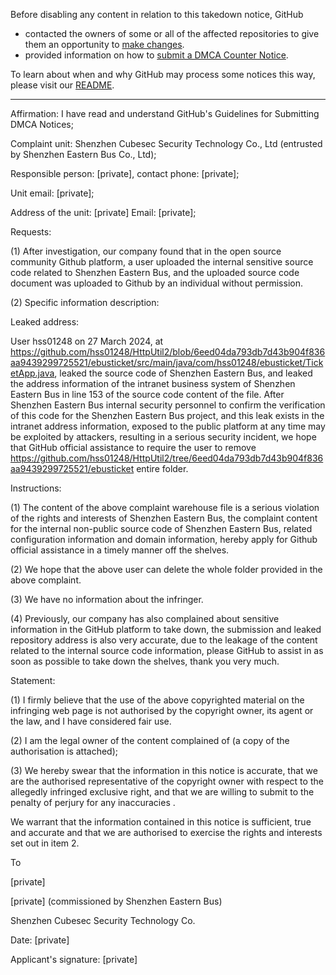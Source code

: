Before disabling any content in relation to this takedown notice, GitHub
- contacted the owners of some or all of the affected repositories to give them an opportunity to [make changes](https://docs.github.com/en/github/site-policy/dmca-takedown-policy#a-how-does-this-actually-work).
- provided information on how to [submit a DMCA Counter Notice](https://docs.github.com/en/articles/guide-to-submitting-a-dmca-counter-notice).

To learn about when and why GitHub may process some notices this way, please visit our [README](https://github.com/github/dmca/blob/master/README.md#anatomy-of-a-takedown-notice).

---


Affirmation: I have read and understand GitHub's Guidelines for Submitting DMCA Notices;

Complaint unit: Shenzhen Cubesec Security Technology Co., Ltd (entrusted by Shenzhen Eastern Bus Co., Ltd);

Responsible person: [private], contact phone: [private];

Unit email: [private];

Address of the unit: [private] Email: [private];

 

Requests:

(1) After investigation, our company found that in the open source community Github platform, a user uploaded the internal sensitive source code related to Shenzhen Eastern Bus, and the uploaded source code document was uploaded to Github by an individual without permission.

(2) Specific information description:

Leaked address:

User hss01248 on 27 March 2024, at https://github.com/hss01248/HttpUtil2/blob/6eed04da793db7d43b904f836aa9439299725521/ebusticket/src/main/java/com/hss01248/ebusticket/TicketApp.java, leaked the source code of Shenzhen Eastern Bus, and leaked the address information of the intranet business system of Shenzhen Eastern Bus in line 153 of the source code content of the file. After Shenzhen Eastern Bus internal security personnel to confirm the verification of this code for the Shenzhen Eastern Bus project, and this leak exists in the intranet address information, exposed to the public platform at any time may be exploited by attackers, resulting in a serious security incident, we hope that GitHub official assistance to require the user to remove https://github.com/hss01248/HttpUtil2/tree/6eed04da793db7d43b904f836aa9439299725521/ebusticket entire folder.


 

Instructions:

(1) The content of the above complaint warehouse file is a serious violation of the rights and interests of Shenzhen Eastern Bus, the complaint content for the internal non-public source code of Shenzhen Eastern Bus, related configuration information and domain information, hereby apply for Github official assistance in a timely manner off the shelves.

(2) We hope that the above user can delete the whole folder provided in the above complaint.

(3) We have no information about the infringer.

(4) Previously, our company has also complained about sensitive information in the GitHub platform to take down, the submission and leaked repository address is also very accurate, due to the leakage of the content related to the internal source code information, please GitHub to assist in as soon as possible to take down the shelves, thank you very much.

Statement:

(1) I firmly believe that the use of the above copyrighted material on the infringing web page is not authorised by the copyright owner, its agent or the law, and I have considered fair use.

(2) I am the legal owner of the content complained of (a copy of the authorisation is attached);

(3) We hereby swear that the information in this notice is accurate, that we are the authorised representative of the copyright owner with respect to the allegedly infringed exclusive right, and that we are willing to submit to the penalty of perjury for any inaccuracies .

We warrant that the information contained in this notice is sufficient, true and accurate and that we are authorised to exercise the rights and interests set out in item 2.

 

 

To

[private]

[private] (commissioned by Shenzhen Eastern Bus)

Shenzhen Cubesec Security Technology Co.

Date: [private]  

Applicant's signature: [private]  
